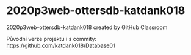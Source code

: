 # 2020p3web-ottersdb-katdank018
2020p3web-ottersdb-katdank018 created by GitHub Classroom

Původní verze projektu i s commity: https://github.com/katdank018/Database01
